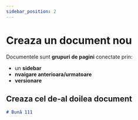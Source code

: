 ```yaml
---
sidebar_position: 2
---
```


# Creaza un document nou

Documentele sunt **grupuri de pagini** conectate prin:

- un **sidebar**
- **nvaigare anterioara/urmatoare**
- **versionare**

## Creaza cel de-al doilea document

```md title="docs/hello.md"
# Bună 111
```
